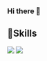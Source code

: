 ### Hi there 👋

<!--
**bettereee/bettereee** is a ✨ _special_ ✨ repository because its `README.md` (this file) appears on your GitHub profile.

Here are some ideas to get you started:

- 🔭 I’m currently working on ...
- 🌱 I’m currently learning ...
- 👯 I’m looking to collaborate on ...
- 🤔 I’m looking for help with ...
- 💬 Ask me about ...
- 📫 How to reach me: ...
- 😄 Pronouns: ...
- ⚡ Fun fact: ...
-->
## **💪Skills**<br>
<img src="https://img.shields.io/badge/PYTHON-3776AB?style=flat&logo=python&logoColor=white"/>
<img src="https://img.shields.io/badge/cplusplus-A8B9CC?style=flat&logo=cplusplus&logoColor=white"/>
